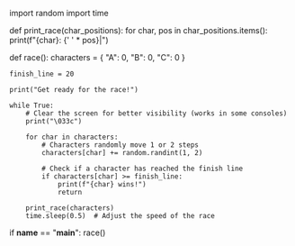 import random
import time

def print_race(char_positions):
    for char, pos in char_positions.items():
        print(f"{char}: {' ' * pos}|")

def race():
    characters = {
        "A": 0,
        "B": 0,
        "C": 0
    }

    finish_line = 20

    print("Get ready for the race!")

    while True:
        # Clear the screen for better visibility (works in some consoles)
        print("\033c")

        for char in characters:
            # Characters randomly move 1 or 2 steps
            characters[char] += random.randint(1, 2)

            # Check if a character has reached the finish line
            if characters[char] >= finish_line:
                print(f"{char} wins!")
                return

        print_race(characters)
        time.sleep(0.5)  # Adjust the speed of the race

if __name__ == "__main__":
    race()
